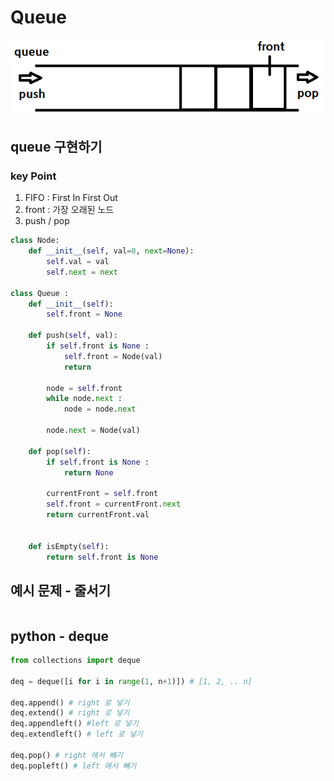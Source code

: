# Queue
![img.png](assets/img_queue.png)

## queue 구현하기
### key Point
1. FIFO : First In First Out
2. front : 가장 오래된 노드
3. push / pop

```python
class Node:
    def __init__(self, val=0, next=None):
        self.val = val
        self.next = next

class Queue :
    def __init__(self):
        self.front = None

    def push(self, val):
        if self.front is None :
            self.front = Node(val)
            return

        node = self.front
        while node.next :
            node = node.next

        node.next = Node(val)

    def pop(self):
        if self.front is None :
            return None

        currentFront = self.front
        self.front = currentFront.next
        return currentFront.val


    def isEmpty(self):
        return self.front is None
```

## 예시 문제 - 줄서기
```python

```

## python - deque
```python
from collections import deque

deq = deque([i for i in range(1, n+1)]) # [1, 2, .. n]

deq.append() # right 로 넣기
deq.extend() # right 로 넣기
deq.appendleft() #left 로 넣기
deq.extendleft() # left 로 넣기

deq.pop() # right 에서 빼기
deq.popleft() # left 에서 빼기

```
